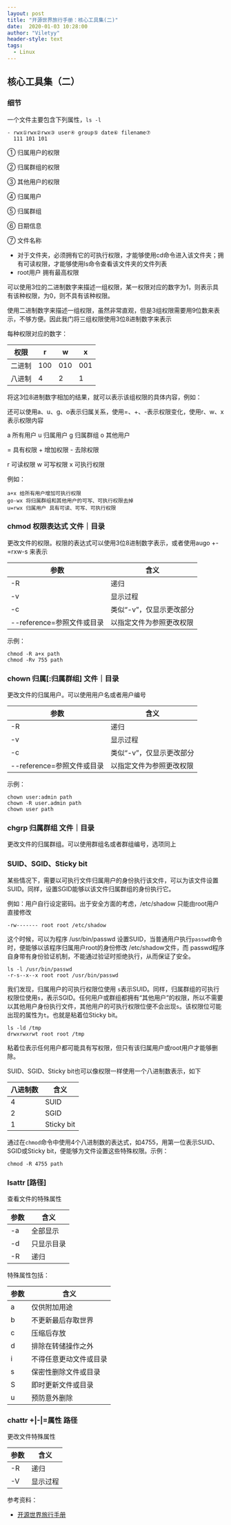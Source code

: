 ```yaml
---
layout: post
title: "开源世界旅行手册：核心工具集(二)"
date:  2020-01-03 10:28:00
author: "Viletyy"
header-style: text
tags:
  - Linux
---
```

## 核心工具集（二）

### 细节

一个文件主要包含下列属性，`ls -l`

```shell
- rwx①rwx②rwx③ user④ group⑤ date⑥ filename⑦
  111 101 101
```

① 归属用户的权限

② 归属群组的权限

③ 其他用户的权限

④ 归属用户

⑤ 归属群组

⑥ 日期信息

⑦ 文件名称

- 对于文件夹，必须拥有它的可执行权限，才能够使用cd命令进入该文件夹；拥有可读权限，才能够使用ls命令查看该文件夹的文件列表
- root用户 拥有最高权限

可以使用3位的二进制数字来描述一组权限，某一权限对应的数字为1，则表示具有该种权限，为0，则不具有该种权限。

使用二进制数字来描述一组权限，虽然非常直观，但是3组权限需要用9位数来表示，不够方便。因此我门将三组权限使用3位8进制数字来表示

每种权限对应的数字：

| 权限   | r    | w    | x    |
| ------ | ---- | ---- | ---- |
| 二进制 | 100  | 010  | 001  |
| 八进制 | 4    | 2    | 1    |

将这3位8进制数字相加的结果，就可以表示该组权限的具体内容，例如：

还可以使用a、u、g、o表示归属关系，使用=、+、-表示权限变化，使用r、w、x表示权限内容

a 所有用户 u 归属用户 g 归属群组 o 其他用户

= 具有权限 + 增加权限 - 去除权限

r 可读权限 w 可写权限 x 可执行权限

例如：

```shell
a+x 给所有用户增加可执行权限
go-wx 将归属群组和其他用户的可写、可执行权限去掉
u=rwx 归属用户 具有可读、可写、可执行权限
```

### chmod 权限表达式 文件｜目录

更改文件的权限。权限的表达式可以使用3位8进制数字表示，或者使用augo +-=rxw-s 来表示

| 参数                       | 含义                     |
| -------------------------- | ------------------------ |
| -R                         | 递归                     |
| -v                         | 显示过程                 |
| -c                         | 类似“-v”，仅显示更改部分 |
| --reference=参照文件或目录 | 以指定文件为参照更改权限 |

示例：

```shell
chmod -R a+x path 
chmod -Rv 755 path
```

### chown 归属[:归属群组] 文件｜目录

更改文件的归属用户。可以使用用户名或者用户编号

| 参数                       | 含义                     |
| -------------------------- | ------------------------ |
| -R                         | 递归                     |
| -v                         | 显示过程                 |
| -c                         | 类似“-v”，仅显示更改部分 |
| --reference=参照文件或目录 | 以指定文件为参照更改权限 |

示例：

```shell
chown user:admin path 
chown -R user.admin path 
chown user path
```

### chgrp 归属群组 文件｜目录

更改文件的归属群组。可以使用群组名或者群组编号，选项同上

### SUID、SGID、Sticky bit

某些情况下，需要以可执行文件归属用户的身份执行该文件，可以为该文件设置SUID。同样，设置SGID能够以该文件归属群组的身份执行它。

例如：用户自行设定密码。出于安全方面的考虑，/etc/shadow 只能由root用户直接修改

```shell
-rw------- root root /etc/shadow
```

这个时候，可以为程序 /usr/bin/passwd 设置SUID，当普通用户执行`passwd`命令时，便能够以该程序归属用户root的身份修改 /etc/shadow文件，而 passwd程序自身带有身份验证机制，不能通过验证时拒绝执行，从而保证了安全。

```shell
ls -l /usr/bin/passwd 
-r-s--x--x root root /usr/bin/passwd
```

我们发现，归属用户的可执行权限位使用 `s`表示SUID。同样，归属群组的可执行权限位使用`s`，表示SGID。任何用户或群组都拥有“其他用户”的权限，所以不需要以其他用户身份执行文件，其他用户的可执行权限位便不会出现`s`。该权限位可能出现的属性为`t`。也就是粘着位Sticky bit。

```shell
ls -ld /tmp
drwxrwxrwt root root /tmp
```

粘着位表示任何用户都可能具有写权限，但只有该归属用户或root用户才能够删除。

SUID、SGID、Sticky bit也可以像权限一样使用一个八进制数表示，如下

| 八进制数 | 含义       |
| -------- | ---------- |
| 4        | SUID       |
| 2        | SGID       |
| 1        | Sticky bit |

通过在`chmod`命令中使用4个八进制数的表达式，如4755，用第一位表示SUID、SGID或Sticky bit，便能够为文件设置这些特殊权限。示例：

```shell
chmod -R 4755 path
```

### lsattr [路径]

查看文件的特殊属性

| 参数 | 含义       |
| ---- | ---------- |
| -a   | 全部显示   |
| -d   | 只显示目录 |
| -R   | 递归       |

特殊属性包括：

| 参数 | 含义                   |
| ---- | ---------------------- |
| a    | 仅供附加用途           |
| b    | 不更新最后存取世界     |
| c    | 压缩后存放             |
| d    | 排除在转储操作之外     |
| i    | 不得任意更动文件或目录 |
| s    | 保密性删除文件或目录   |
| S    | 即时更新文件或目录     |
| u    | 预防意外删除           |

### chattr +|-|=属性 路径

更改文件特殊属性

| 参数 | 含义     |
| ---- | -------- |
| -R   | 递归     |
| -V   | 显示过程 |



参考资料：

- [开源世界旅行手册](https://i.linuxtoy.org/docs/guide/)